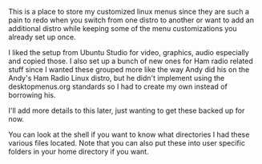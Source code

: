This is a place to store my customized linux menus since they are such a pain to redo when you switch from one distro to another or want to add an additional distro while keeping some of the menu customizations you already set up once.

I liked the setup from Ubuntu Studio for video, graphics, audio especially and copied those.  I also set up a bunch of new ones for Ham radio related stuff since I wanted these grouped more like the way Andy did his on the Andy's Ham Radio Linux distro, but he didn't implement using the desktopmenus.org standards so I had to create my own instead of borrowing his.


I'll add more details to this later, just wanting to get these backed up for now.

You can look at the shell if you want to know what directories I had these various files located.  Note that you can also put these into user specific folders in your home directory if you want.

